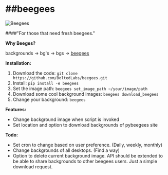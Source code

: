 ##beegees
=======
![Beegees](http://sebastiandieser.com/dev/beegees/logo-beegees.jpg)

####"For those that need fresh beegees."

**Why Beeges?**

backgrounds -> bg's -> bgs -> [beegees](https://www.youtube.com/watch?v=oQwNN-0AgWc "Beegees")

**Installation:**

1. Download the code: `git clone https://github.com/BoltedLabs/beegees.git`
1. Install: `pip install -e beegees`
1. Set the image path: `beegees set_image_path ~/your/image/path`
1. Download some cool background images: `beegees download_beegees`
1. Change your background: `beegees`

**Features:**

- Change background image when script is invoked
- Set location and option to download backgrounds of pybeegees site

**Todo:**

- Set cron to change based on user preference. (Daily, weekly, monthly)
- Change backgrounds of all desktops. (Find a way)
- Option to delete current background image. API should be extended to be able to share backgrounds to other beegees users. Just a simple download request.
